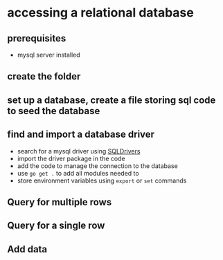 # accessing a relational database

## prerequisites

- mysql server installed

## create the folder

## set up a database, create a file storing sql code to seed the database

## find and import a database driver

- search for a mysql driver using [SQLDrivers](https://go.dev/wiki/SQLDrivers)
- import the driver package in the code
- add the code to manage the connection to the database
- use `go get .` to add all modules needed to
- store environment variables using `export` or `set` commands

## Query for multiple rows

## Query for a single row

## Add data
